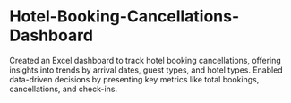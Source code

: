# Hotel-Booking-Cancellations-Dashboard
 Created an Excel dashboard to track hotel booking cancellations, offering insights into trends by arrival dates, guest types, and hotel types. Enabled data-driven decisions by presenting key metrics like total bookings, cancellations, and check-ins.

